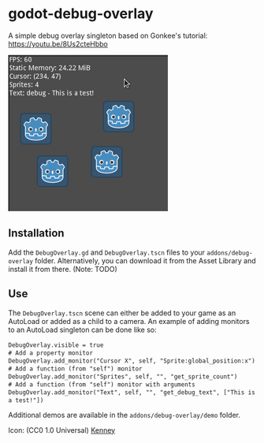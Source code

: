 # godot-debug-overlay
A simple debug overlay singleton based on Gonkee's tutorial: https://youtu.be/8Us2cteHbbo

![preview](preview.png "Preview")

## Installation

Add the `DebugOverlay.gd` and `DebugOverlay.tscn` files to your `addons/debug-overlay` folder. Alternatively, you can download it from the Asset Library and install it from there. (Note: TODO)

## Use

The `DebugOverlay.tscn` scene can either be added to your game as an AutoLoad or added as a child to a camera. An example of adding monitors to an AutoLoad singleton can be done like so:

```python3
DebugOverlay.visible = true
# Add a property monitor
DebugOverlay.add_monitor("Cursor X", self, "Sprite:global_position:x")
# Add a function (from "self") monitor
DebugOverlay.add_monitor("Sprites", self, "", "get_sprite_count")
# Add a function (from "self") monitor with arguments
DebugOverlay.add_monitor("Text", self, "", "get_debug_text", ["This is a test!"])
```

Additional demos are available in the `addons/debug-overlay/demo` folder.

Icon: (CC0 1.0 Universal) [Kenney](https://twitter.com/KenneyNL/)
